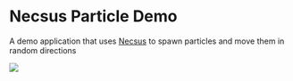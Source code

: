 # Necsus Particle Demo

A demo application that uses [Necsus](https://github.com/NecsusECS/Necsus) to spawn
particles and move them in random directions

![](https://github.com/NecsusECS/NecsusParticleDemo/blob/main/demo.gif?raw=true)
